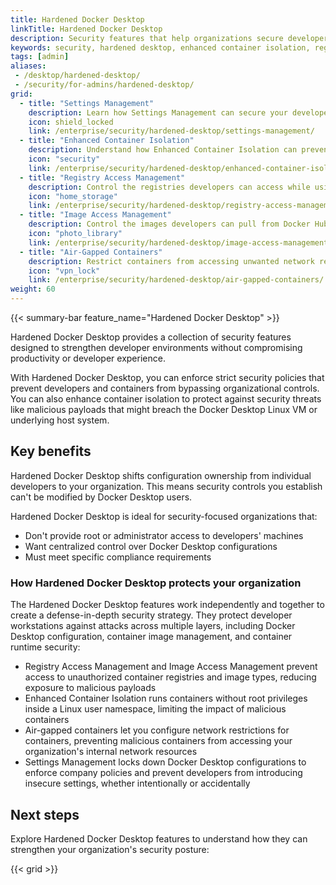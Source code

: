 ```yaml
---
title: Hardened Docker Desktop
linkTitle: Hardened Docker Desktop
description: Security features that help organizations secure developer environments without impacting productivity
keywords: security, hardened desktop, enhanced container isolation, registry access management, settings management, admins, docker desktop, image access management, air-gapped containers
tags: [admin]
aliases:
 - /desktop/hardened-desktop/
 - /security/for-admins/hardened-desktop/
grid:
  - title: "Settings Management"
    description: Learn how Settings Management can secure your developers' workflows.
    icon: shield_locked
    link: /enterprise/security/hardened-desktop/settings-management/
  - title: "Enhanced Container Isolation"
    description: Understand how Enhanced Container Isolation can prevent container attacks.
    icon: "security"
    link: /enterprise/security/hardened-desktop/enhanced-container-isolation/
  - title: "Registry Access Management"
    description: Control the registries developers can access while using Docker Desktop.
    icon: "home_storage"
    link: /enterprise/security/hardened-desktop/registry-access-management/
  - title: "Image Access Management"
    description: Control the images developers can pull from Docker Hub.
    icon: "photo_library"
    link: /enterprise/security/hardened-desktop/image-access-management/
  - title: "Air-Gapped Containers"
    description: Restrict containers from accessing unwanted network resources.
    icon: "vpn_lock"
    link: /enterprise/security/hardened-desktop/air-gapped-containers/
weight: 60
---
```


{{< summary-bar feature_name="Hardened Docker Desktop" >}}

Hardened Docker Desktop provides a collection of security features designed to strengthen developer environments without compromising productivity or developer experience.

With Hardened Docker Desktop, you can enforce strict security policies that prevent developers and containers from bypassing organizational controls. You can also enhance container isolation to protect against security threats like malicious payloads that might breach the Docker Desktop Linux VM or underlying host system.

## Key benefits

Hardened Docker Desktop shifts configuration ownership from individual developers to your organization. This means security controls you establish can't be modified by Docker Desktop users.

Hardened Docker Desktop is ideal for security-focused organizations that:

- Don't provide root or administrator access to developers' machines
- Want centralized control over Docker Desktop configurations
- Must meet specific compliance requirements

### How Hardened Docker Desktop protects your organization

The Hardened Docker Desktop features work independently and together to create a defense-in-depth security strategy. They protect developer workstations against attacks across multiple layers, including Docker Desktop configuration, container image management, and container runtime security:

- Registry Access Management and Image Access Management prevent access to unauthorized container registries and image types, reducing exposure to malicious payloads
- Enhanced Container Isolation runs containers without root privileges inside a Linux user namespace, limiting the impact of malicious containers
- Air-gapped containers let you configure network restrictions for containers, preventing malicious containers from accessing your organization's internal network resources
- Settings Management locks down Docker Desktop configurations to enforce company policies and prevent developers from introducing insecure settings, whether intentionally or accidentally

## Next steps

Explore Hardened Docker Desktop features to understand how they can strengthen your organization's security posture:

{{< grid >}}
